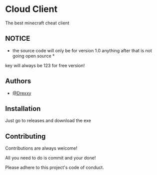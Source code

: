 
# Cloud Client

The best minecraft cheat client

## NOTICE

* the source code will only be for version 1.0 anything after that is not going open source *

key will always be 123 for free version!
## Authors

- [@Drexxy](https://www.github.com/psxjtwr01)


## Installation

Just go to releases and download the exe
## Contributing

Contributions are always welcome!

All you need to do is commit and your done!

Please adhere to this project's code of conduct.

